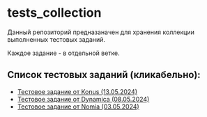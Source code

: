 # tests_collection

Данный репозиторий предназаначен для хранения коллекции выполненных тестовых заданий.

Каждое задание - в отдельной ветке.

## Список тестовых заданий (кликабельно):
- [Тестовое задание от Konus (13.05.2024)](https://github.com/praimuwka/tests_collection/tree/konus)
- [Тестовое задание от Dynamica (08.05.2024)](https://github.com/praimuwka/tests_collection/tree/dynamica)
- [Тестовое задание от Nomia (03.05.2024)](https://github.com/praimuwka/tests_collection/tree/nomia)
